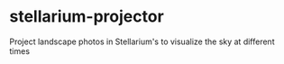 # stellarium-projector
Project landscape photos in Stellarium's to visualize the sky at different times

